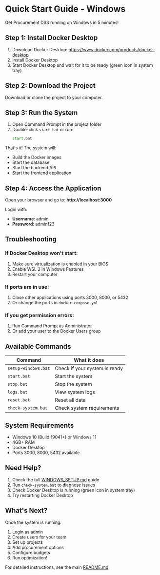 # Quick Start Guide - Windows

Get Procurement DSS running on Windows in 5 minutes!

## Step 1: Install Docker Desktop

1. Download Docker Desktop: https://www.docker.com/products/docker-desktop
2. Install Docker Desktop
3. Start Docker Desktop and wait for it to be ready (green icon in system tray)

## Step 2: Download the Project

Download or clone the project to your computer.

## Step 3: Run the System

1. Open Command Prompt in the project folder
2. Double-click `start.bat` or run:
   ```cmd
   start.bat
   ```

That's it! The system will:
- Build the Docker images
- Start the database
- Start the backend API
- Start the frontend application

## Step 4: Access the Application

Open your browser and go to: **http://localhost:3000**

Login with:
- **Username**: admin
- **Password**: admin123

## Troubleshooting

### If Docker Desktop won't start:
1. Make sure virtualization is enabled in your BIOS
2. Enable WSL 2 in Windows Features
3. Restart your computer

### If ports are in use:
1. Close other applications using ports 3000, 8000, or 5432
2. Or change the ports in `docker-compose.yml`

### If you get permission errors:
1. Run Command Prompt as Administrator
2. Or add your user to the Docker Users group

## Available Commands

| Command | What it does |
|---------|-------------|
| `setup-windows.bat` | Check if your system is ready |
| `start.bat` | Start the system |
| `stop.bat` | Stop the system |
| `logs.bat` | View system logs |
| `reset.bat` | Reset all data |
| `check-system.bat` | Check system requirements |

## System Requirements

- Windows 10 (Build 19041+) or Windows 11
- 4GB+ RAM
- Docker Desktop
- Ports 3000, 8000, 5432 available

## Need Help?

1. Check the full [WINDOWS_SETUP.md](WINDOWS_SETUP.md) guide
2. Run `check-system.bat` to diagnose issues
3. Check Docker Desktop is running (green icon in system tray)
4. Try restarting Docker Desktop

## What's Next?

Once the system is running:
1. Login as admin
2. Create users for your team
3. Set up projects
4. Add procurement options
5. Configure budgets
6. Run optimization!

For detailed instructions, see the main [README.md](README.md).

